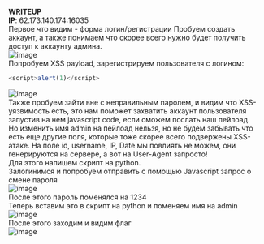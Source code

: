 **WRITEUP**  
**IP**: 62.173.140.174:16035  
Первое что видим - форма логин/регистрации Пробуем создать аккаунт, а также понимаем что скорее всего нужно будет получить доступ к аккаунту админа.  
![image](https://github.com/QpilCapybaru/CTF/assets/162910881/0acaea00-2cc0-466f-8feb-29cd4de47658)  
Попробуем XSS payload, зарегистрируем пользователя с логином:  
````javascript 
<script>alert(1)</script>
````  
![image](https://github.com/QpilCapybaru/CTF/assets/162910881/86229d7c-604f-489b-ad8a-b3ef9ed5d8fe)  
Также пробуем зайти вне с неправильным паролем, и видим что XSS-уязвимость есть, это нам поможет захватить аккаунт пользователя запустив на нем javascript code, если сможем послать наш пейлоад.  
Но изменить имя admin на пейлоад нельзя, но не будем забывать что есть еще другие поля, которые тоже скорее всего подвержены XSS-атаке. На поле id, username, IP, Date мы повлиять не можем, они генерируются на сервере, а вот на User-Agent запросто!  
Для этого напишем скрипт на python.  
Залогинимся и попробуем отправить с помощью Javascript запрос о смене пароля  
![image](https://github.com/QpilCapybaru/CTF/assets/162910881/39ff0dfe-fd69-4640-9951-889cf6159c09)  
После этого пароль поменялся на 1234  
Теперь вставим это в скрипт на python и поменяем имя на admin  
![image](https://github.com/QpilCapybaru/CTF/assets/162910881/a27622e1-2bfa-4738-a115-220f055a56e1)  
После этого заходим и видим флаг  
![image](https://github.com/QpilCapybaru/CTF/assets/162910881/3ddf6d84-e05b-4cfc-b4f3-99e8603e4b95)

